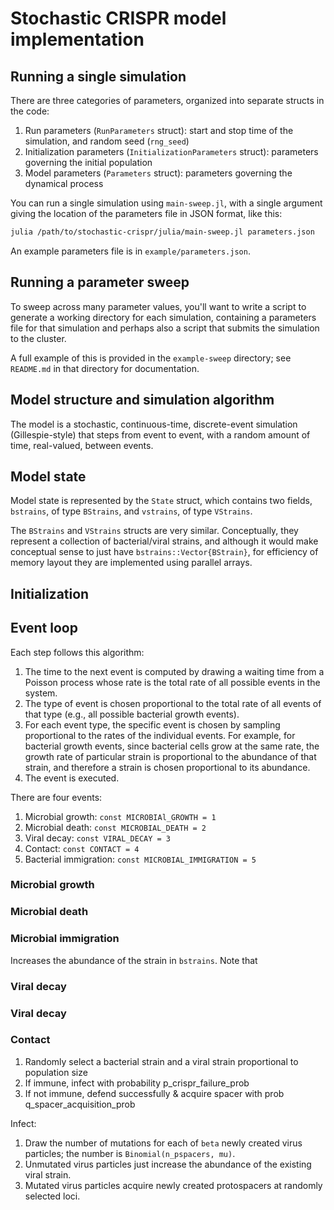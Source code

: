 # Stochastic CRISPR model implementation

## Running a single simulation

There are three categories of parameters, organized into separate structs in the code:

1. Run parameters (`RunParameters` struct): start and stop time of the simulation, and random seed (`rng_seed`)
2. Initialization parameters (`InitializationParameters` struct): parameters governing the initial population
3. Model parameters (`Parameters` struct): parameters governing the dynamical process

You can run a single simulation using `main-sweep.jl`, with a single argument giving the location of the parameters file in JSON format, like this:

```sh
julia /path/to/stochastic-crispr/julia/main-sweep.jl parameters.json
```

An example parameters file is in `example/parameters.json`.

## Running a parameter sweep

To sweep across many parameter values, you'll want to write a script to generate a working directory for each simulation, containing a parameters file for that simulation and perhaps also a script that submits the simulation to the cluster.

A full example of this is provided in the `example-sweep` directory; see `README.md` in that directory for documentation.

## Model structure and simulation algorithm

The model is a stochastic, continuous-time, discrete-event simulation (Gillespie-style) that steps from event to event, with a random amount of time, real-valued, between events.

## Model state

Model state is represented by the `State` struct, which contains two fields, `bstrains`, of type `BStrains`, and `vstrains`, of type `VStrains`.

The `BStrains` and `VStrains` structs are very similar.
Conceptually, they represent a collection of bacterial/viral strains, and although it would make conceptual sense to just have `bstrains::Vector{BStrain}`, for efficiency of memory layout they are implemented using parallel arrays.


## Initialization

## Event loop

Each step follows this algorithm:

1. The time to the next event is computed by drawing a waiting time from a Poisson process whose rate is the total rate of all possible events in the system.
2. The type of event is chosen proportional to the total rate of all events of that type (e.g., all possible bacterial growth events).
3. For each event type, the specific event is chosen by sampling proportional to the rates of the individual events. For example, for bacterial growth events, since bacterial cells grow at the same rate, the growth rate of particular strain is proportional to the abundance of that strain, and therefore a strain is chosen proportional to its abundance.
4. The event is executed.

There are four events:

1. Microbial growth: `const MICROBIAl_GROWTH = 1`
2. Microbial death: `const MICROBIAL_DEATH = 2`
3. Viral decay: `const VIRAL_DECAY = 3`
4. Contact: `const CONTACT = 4`
4. Bacterial immigration: `const MICROBIAL_IMMIGRATION = 5`

### Microbial growth

### Microbial death

### Microbial immigration

Increases the abundance of the strain in `bstrains`. Note that 

### Viral decay

### Viral decay

### Contact

1. Randomly select a bacterial strain and a viral strain proportional to population size
2. If immune, infect with probability p_crispr_failure_prob
3. If not immune, defend successfully & acquire spacer with prob q_spacer_acquisition_prob

Infect:

1. Draw the number of mutations for each of `beta` newly created virus particles; the number is `Binomial(n_pspacers, mu)`.
2. Unmutated virus particles just increase the abundance of the existing viral strain.
3. Mutated virus particles acquire newly created protospacers at randomly selected loci.

